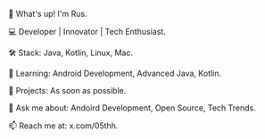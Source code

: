 👋 What's up! I'm Rus.

💻 Developer | Innovator | Tech Enthusiast.

🛠 Stack: Java, Kotlin, Linux, Mac.

🌱 Learning: Android Development, Advanced Java, Kotlin.

🚀 Projects: As soon as possible.

💬 Ask me about: Andoird Development, Open Source, Tech Trends.

📫 Reach me at: x.com/05thh. 
